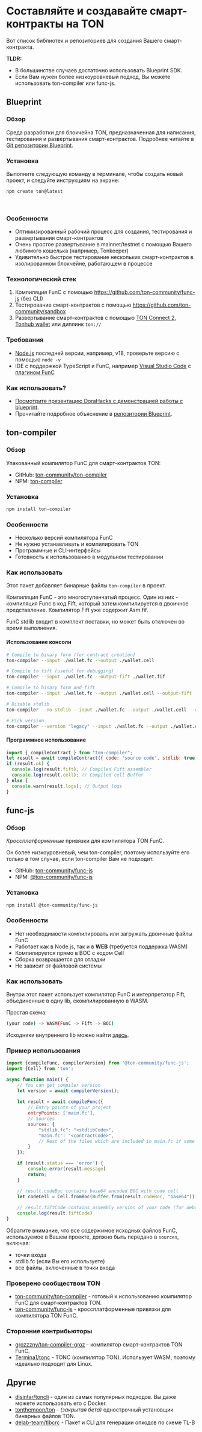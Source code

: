 # Составляйте и создавайте смарт-контракты на TON

Вот список библиотек и репозиториев для создания Вашего смарт-контракта.

**TLDR:**

- В большинстве случаев достаточно использовать Blueprint SDK.
- Если Вам нужен более низкоуровневый подход, Вы можете использовать ton-compiler или func-js.

## Blueprint

### Обзор

Среда разработки для блокчейна TON, предназначенная для написания, тестирования и развертывания смарт-контрактов. Подробнее читайте в [Git репозитории Blueprint](https://github.com/ton-community/blueprint).

### Установка

Выполните следующую команду в терминале, чтобы создать новый проект, и следуйте инструкциям на экране:

```bash
npm create ton@latest
```

&nbsp;

### Особенности

- Оптимизированный рабочий процесс для создания, тестирования и развертывания смарт-контрактов
- Очень простое развертывание в mainnet/testnet с помощью Вашего любимого кошелька (например, Tonkeeper)
- Удивительно быстрое тестирование нескольких смарт-контрактов в изолированном блокчейне, работающем в процессе

### Технологический стек

1. Компиляция FunC с помощью https://github.com/ton-community/func-js (без CLI)
2. Тестирование смарт-контрактов с помощью https://github.com/ton-community/sandbox
3. Развертывание смарт-контрактов с помощью [TON Connect 2](https://github.com/ton-connect), [Tonhub wallet](https://tonhub.com/) или диплинк `ton://`

### Требования

- [Node.js](https://nodejs.org) последней версии, например, v18, проверьте версию с помощью `node -v`
- IDE с поддержкой TypeScript и FunC, например [Visual Studio Code](https://code.visualstudio.com/) с [плагином FunC](https://marketplace.visualstudio.com/items?itemName=tonwhales.func-vscode)

### Как использовать?

- [Посмотрите презентацию DoraHacks с демонстрацией работы с blueprint](https://www.youtube.com/watch?v=5ROXVM-Fojo).
- Прочитайте подробное объяснение в [репозитории Blueprint](https://github.com/ton-community/blueprint#create-a-new-project).

## ton-compiler

### Обзор

Упакованный компилятор FunC для смарт-контрактов TON:

- GitHub: [ton-community/ton-compiler](https://github.com/ton-community/ton-compiler)
- NPM: [ton-compiler](https://www.npmjs.com/package/ton-compiler)

### Установка

```bash npm2yarn
npm install ton-compiler
```

### Особенности

- Несколько версий компилятора FunC
- Не нужно устанавливать и компилировать TON
- Программные и CLI-интерфейсы
- Готовность к использованию в модульном тестировании

### Как использовать

Этот пакет добавляет бинарные файлы `ton-compiler` в проект.

Компиляция FunC - это многоступенчатый процесс. Один из них - компиляция Func в код Fift, который затем компилируется в двоичное представление. Компилятор Fift уже содержит Asm.fif.

FunC stdlib входит в комплект поставки, но может быть отключен во время выполнения.

#### Использование консоли

```bash
# Compile to binary form (for contract creation)
ton-compiler --input ./wallet.fc --output ./wallet.cell

# Compile to fift (useful for debugging)
ton-compiler --input ./wallet.fc --output-fift ./wallet.fif

# Compile to binary form and fift
ton-compiler --input ./wallet.fc --output ./wallet.cell --output-fift ./wallet.fif

# Disable stdlib
ton-compiler --no-stdlib --input ./wallet.fc --output ./wallet.cell --output-fift ./wallet.fif

# Pick version
ton-compiler --version "legacy" --input ./wallet.fc --output ./wallet.cell --output-fift ./wallet.fif
```

#### Программное использование

```javascript
import { compileContract } from "ton-compiler";
let result = await compileContract({ code: 'source code', stdlib: true, version: 'latest' });
if (result.ok) {
  console.log(result.fift); // Compiled Fift assembler
  console.log(result.cell); // Compiled cell Buffer
} else {
  console.warn(result.logs); // Output logs
}
```

## func-js

### Обзор

*Кроссплатформенные* привязки для компилятора TON FunC.

Он более низкоуровневый, чем ton-compiler, поэтому используйте его только в том случае, если ton-compiler Вам не подходит.

- GitHub: [ton-community/func-js](https://github.com/ton-community/func-js)
- NPM: [@ton-community/func-js](https://www.npmjs.com/package/@ton-community/func-js)

### Установка

```bash npm2yarn
npm install @ton-community/func-js
```

### Особенности

- Нет необходимости компилировать или загружать двоичные файлы FunC
- Работает как в Node.js, так и в **WEB** (требуется поддержка WASM)
- Компилируется прямо в BOC с кодом Cell
- Сборка возвращается для отладки
- Не зависит от файловой системы

### Как использовать

Внутри этот пакет использует компилятор FunC и интерпретатор Fift, объединенные в одну lib, скомпилированную в WASM.

Простая схема:

```bash
(your code) -> WASM(FunC -> Fift -> BOC)
```

Исходники внутреннего lib можно найти [здесь](https://github.com/ton-blockchain/ton/tree/testnet/crypto/funcfiftlib).

### Пример использования

```javascript
import {compileFunc, compilerVersion} from '@ton-community/func-js';
import {Cell} from 'ton';

async function main() {
    // You can get compiler version 
    let version = await compilerVersion();
    
    let result = await compileFunc({
        // Entry points of your project
        entryPoints: ['main.fc'],
        // Sources
        sources: {
            "stdlib.fc": "<stdlibCode>",
            "main.fc": "<contractCode>",
            // Rest of the files which are included in main.fc if some
        }
    });

    if (result.status === 'error') {
        console.error(result.message)
        return;
    }

    // result.codeBoc contains base64 encoded BOC with code cell 
    let codeCell = Cell.fromBoc(Buffer.from(result.codeBoc, "base64"))[0];
    
    // result.fiftCode contains assembly version of your code (for debug purposes)
    console.log(result.fiftCode)
}
```

Обратите внимание, что все содержимое исходных файлов FunC, используемое в Вашем проекте, должно быть передано в `sources`, включая:

- точки входа
- stdlib.fc (если Вы его используете)
- все файлы, включенные в точки входа

### Проверено сообществом TON

- [ton-community/ton-compiler](https://github.com/ton-community/ton-compiler) - готовый к использованию компилятор FunC для смарт-контрактов TON.
- [ton-community/func-js](https://github.com/ton-community/func-js) - кроссплатформенные привязки для компилятора TON FunC.

### Сторонние контрибьюторы

- [grozzzny/ton-compiler-groz](https://github.com/grozzzny/ton-compiler-groz) - компилятор смарт-контрактов TON FunC.
- [Termina1/tonc](https://github.com/Termina1/tonc) - TONC (компилятор TON). Использует WASM, поэтому идеально подходит для Linux.

## Другие

- [disintar/toncli](https://github.com/disintar/toncli) - один из самых популярных подходов. Вы даже можете использовать его с Docker.
- [tonthemoon/ton](https://github.com/tonthemoon/ton) - *(закрытая бета)* однострочный установщик бинарных файлов TON.
- [delab-team/tlbcrc](https://github.com/delab-team/tlbcrc) - Пакет и CLI для генерации опкодов по схеме TL-B
